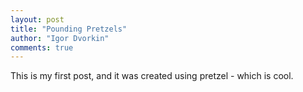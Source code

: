 ```yaml
--- 
layout: post
title: "Pounding Pretzels"
author: "Igor Dvorkin"
comments: true
---
```

This is my first post, and it was created using pretzel - which is cool.
